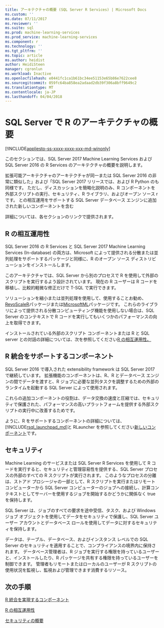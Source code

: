 ```yaml
---
title: アーキテクチャの概要 (SQL Server R Services) | Microsoft Docs
ms.custom: ''
ms.date: 07/11/2017
ms.reviewer: ''
ms.suite: sql
ms.prod: machine-learning-services
ms.prod_service: machine-learning-services
ms.component: r
ms.technology: ''
ms.tgt_pltfrm: ''
ms.topic: article
ms.author: heidist
author: HeidiSteen
manager: cgronlun
ms.workload: Inactive
ms.openlocfilehash: e0441fc1ca1b61bc34ee51153e65b86e7622cee8
ms.sourcegitcommit: 059fc64ba858ea2adaad2db39f306a8bff9649c2
ms.translationtype: MT
ms.contentlocale: ja-JP
ms.lasthandoff: 04/04/2018
---
```

# <a name="architecture-overview-for-r-in-sql-server"></a>SQL Server で R のアーキテクチャの概要
[!INCLUDE[appliesto-ss-xxxx-xxxx-xxx-md-winonly](../../includes/appliesto-ss-xxxx-xxxx-xxx-md-winonly.md)]

このセクションでは、SQL Server 2017 Machine Learning Services および SQL Server 2016 の R Services のアーキテクチャの概要を説明します。

拡張可能アーキテクチャのアーキテクチャが同一または SQL Server 2016 の非常に類似した」および「SQL Server 2017 リリースでは、および R Python のも同様です。 ただし、ディスカッションを簡略化説明のみ、R コンポーネントを外部スクリプトの実行、セキュリティ、R ライブラリ、およびオープン ソース r です。 との相互運用をサポートする SQL Server データベース エンジンに追加された新しいコンポーネントを含む

詳細については、各セクションのリンクで提供されます。

## <a name="r-interoperability"></a>R の相互運用性

SQL Server 2016 の R Services と SQL Server 2017 Machine Learning Services (In-database) の両方は、Microsoft によって提供される分散または並列処理をサポートするパッケージと同様に、R のオープン ソース ディストリビューションをインストールします。

このアーキテクチャでは、SQL Server から別のプロセスで R を使用して外部のスクリプトを実行するよう設計されています。 現在の R ユーザーは R コードを移植し、比較的軽微な修正だけで T-SQL で実行できます。

ソリューションを縮小または並列処理を使用して、使用することお勧め、 [RevoScaleR](https://docs.microsoft.com/r-server/r-reference/revoscaler/revoscaler)パッケージまたは[MicrosoftML](https://docs.microsoft.com/r-server/r-reference/microsoftml/microsoftml-package)パッケージです。 これらのライブラリによって提供される分散コンピューティング機能を使用しない場合は、SQL Server のコンテキストで R コードを実行してもいくつかのパフォーマンスの向上を取得できます。

インストールされている外部のスクリプト コンポーネントまたは R と SQL server との対話の詳細については、次を参照してください[R の相互運用性。](../../advanced-analytics/r/r-interoperability-in-sql-server.md)

## <a name="components-to-support-r-integration"></a>R 統合をサポートするコンポーネント

SQL Server 2016 で導入された extensibility framework は SQL Server 2017 で継続しています。 拡張機能のコンポーネントは、R、R とデータベース エンジンの間でデータを渡すと、R ジョブに必要な並列タスクを調整するための外部のランタイムを起動する SQL Server によって使用されます。

これらの追加コンポーネントの役割は、データ交換の速度と圧縮では、セキュリティで保護された、パフォーマンスの高いプラットフォームを提供する外部スクリプトの実行中に改善するためです。

ように、R をサポートするコンポーネントの詳細については、[!INCLUDE[rsql_launchpad_md](../../includes/rsql-launchpad-md.md)]と RLauncher を参照してください[新しいコンポーネント](../../advanced-analytics/r/new-components-in-sql-server-to-support-r.md)です。

## <a name="security"></a>セキュリティ

Machine Learning のサービスまたは SQL Server R Services を使用して R コードを実行すると、セキュリティと管理容易性を提供する、SQL Server プロセスの外部のすべての R スクリプトが実行されます。 このようなプロセスの分離は、ストアド プロシージャの一部として、R スクリプトを実行またはリモート コンピューターから SQL Server コンピューターのジョブへの接続し、計算コンテキストとしてサーバーを使用するジョブを開始するかどうかに関係なく true を保持します。

SQL Server は、ジョブのすべての要求を途中受信、タスク、および Windows ジョブ オブジェクトを使用してデータをセキュリティで保護し、SQL Server ユーザー アカウントとデータベース ロールを使用してデータに対するセキュリティを保持します。

データは、テーブル、データベース、およびインスタンス レベルでの SQL Server のセキュリティを適用することで、コンプライアンスの境界内に保持されます。 データベース管理者は、R ジョブを実行する権限を持っているユーザーと、インストールしたり、R パッケージを共有する権限を持っているユーザーを制御できます。 管理者もリモートまたはローカルのユーザーが R スクリプトの使用状況を監視し、監視および管理できます消費するリソース。

## <a name="next-steps"></a>次の手順

[R 統合を実現するコンポーネント](new-components-in-sql-server-to-support-r.md)

[R の相互運用性](r-interoperability-in-sql-server.md)

[セキュリティの概要](security-overview-sql-server-r.md)
